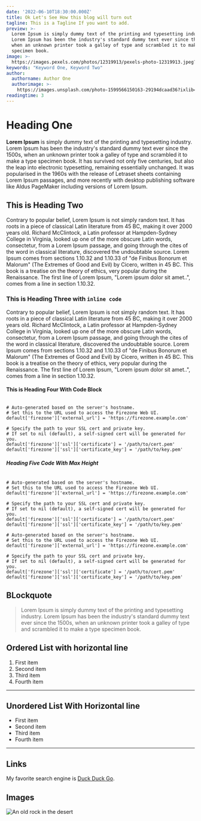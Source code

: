 ```yaml
---
date: '2022-06-10T18:30:00.000Z'
title: Ok Let's See How this blog will turn out
tagline: This is a Tagline If you want to add.
preview: >-
  Lorem Ipsum is simply dummy text of the printing and typesetting industry.
  Lorem Ipsum has been the industry's standard dummy text ever since the 1500s,
  when an unknown printer took a galley of type and scrambled it to make a type
  specimen book.
image: >-
  https://images.pexels.com/photos/12319913/pexels-photo-12319913.jpeg?auto=compress&cs=tinysrgb&w=1260&h=750&dpr=1
keywords: "Keyword One, Keyword Two"
author:
  authorname: Author One
  authorimage: >-
    https://images.unsplash.com/photo-1599566150163-29194dcaad36?ixlib=rb-1.2.1&ixid=MnwxMjA3fDB8MHxwaG90by1wYWdlfHx8fGVufDB8fHx8&auto=format&fit=crop&w=687&q=80
readingtime: 3
---
```


# Heading One

**Lorem Ipsum** is simply dummy text of the printing and typesetting industry. Lorem Ipsum has been the industry's standard dummy text ever since the 1500s, when an unknown printer took a galley of type and scrambled it to make a type specimen book. It has survived not only five centuries, but also the leap into electronic typesetting, remaining essentially unchanged. It was popularised in the 1960s with the release of Letraset sheets containing Lorem Ipsum passages, and more recently with desktop publishing software like Aldus PageMaker including versions of Lorem Ipsum.

## This is Heading Two

Contrary to popular belief, Lorem Ipsum is not simply random text. It has roots in a piece of classical Latin literature from 45 BC, making it over 2000 years old. Richard McClintock, a Latin professor at Hampden-Sydney College in Virginia, looked up one of the more obscure Latin words, consectetur, from a Lorem Ipsum passage, and going through the cites of the word in classical literature, discovered the undoubtable source. Lorem Ipsum comes from sections 1.10.32 and 1.10.33 of "de Finibus Bonorum et Malorum" (The Extremes of Good and Evil) by Cicero, written in 45 BC. This book is a treatise on the theory of ethics, very popular during the Renaissance. The first line of Lorem Ipsum, "Lorem ipsum dolor sit amet..", comes from a line in section 1.10.32.

### This is Heading Three with `inline code`


Contrary to popular belief, Lorem Ipsum is not simply random text. It has roots in a piece of classical Latin literature from 45 BC, making it over 2000 years old. Richard McClintock, a Latin professor at Hampden-Sydney College in Virginia, looked up one of the more obscure Latin words, consectetur, from a Lorem Ipsum passage, and going through the cites of the word in classical literature, discovered the undoubtable source. Lorem Ipsum comes from sections 1.10.32 and 1.10.33 of "de Finibus Bonorum et Malorum" (The Extremes of Good and Evil) by Cicero, written in 45 BC. This book is a treatise on the theory of ethics, very popular during the Renaissance. The first line of Lorem Ipsum, "Lorem ipsum dolor sit amet..", comes from a line in section 1.10.32.

#### This is Heading Four With Code Block

```

# Auto-generated based on the server's hostname.
# Set this to the URL used to access the Firezone Web UI.
default['firezone']['external_url'] = 'https://firezone.example.com'

# Specify the path to your SSL cert and private key.
# If set to nil (default), a self-signed cert will be generated for you.
default['firezone']['ssl']['certificate'] = '/path/to/cert.pem'
default['firezone']['ssl']['certificate_key'] = '/path/to/key.pem'

```

##### Heading Five Code With Max Height

```

# Auto-generated based on the server's hostname.
# Set this to the URL used to access the Firezone Web UI.
default['firezone']['external_url'] = 'https://firezone.example.com'

# Specify the path to your SSL cert and private key.
# If set to nil (default), a self-signed cert will be generated for you.
default['firezone']['ssl']['certificate'] = '/path/to/cert.pem'
default['firezone']['ssl']['certificate_key'] = '/path/to/key.pem'

# Auto-generated based on the server's hostname.
# Set this to the URL used to access the Firezone Web UI.
default['firezone']['external_url'] = 'https://firezone.example.com'

# Specify the path to your SSL cert and private key.
# If set to nil (default), a self-signed cert will be generated for you.
default['firezone']['ssl']['certificate'] = '/path/to/cert.pem'
default['firezone']['ssl']['certificate_key'] = '/path/to/key.pem'

```

## BLockquote

> Lorem Ipsum is simply dummy text of the printing and typesetting industry. Lorem Ipsum has been the industry's standard dummy text ever since the 1500s, when an unknown printer took a galley of type and scrambled it to make a type specimen book.



## Ordered List with horizontal line

1. First item
2. Second item
3. Third item
4. Fourth item

_________________

## Unordered List With Horizontal line

- First item
- Second item
- Third item
- Fourth item

_________________


## Links

My favorite search engine is [Duck Duck Go](https://duckduckgo.com).

## Images

![An old rock in the desert](https://images.unsplash.com/photo-1654475677192-2d869348bb4c?ixlib=rb-1.2.1&ixid=MnwxMjA3fDB8MHxwaG90by1wYWdlfHx8fGVufDB8fHx8&auto=format&fit=crop&w=1170&q=80)